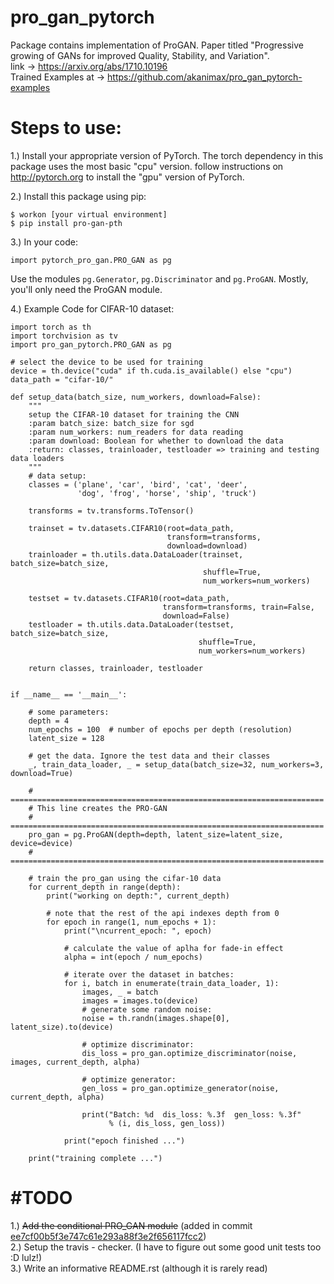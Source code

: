 # pro_gan_pytorch
Package contains implementation of ProGAN. 
Paper titled "Progressive growing of GANs for improved 
Quality, Stability, and Variation". <br>
link -> https://arxiv.org/abs/1710.10196 <br>
Trained Examples at -> https://github.com/akanimax/pro_gan_pytorch-examples

# Steps to use:
1.) Install your appropriate version of PyTorch. 
The torch dependency in this package uses the most basic
"cpu" version. follow instructions on 
<a href="http://pytorch.org/"> http://pytorch.org </a> to 
install the "gpu" version of PyTorch.<br>

2.)  Install this package using pip:
    
    $ workon [your virtual environment]
    $ pip install pro-gan-pth
    
3.) In your code:
    
    import pytorch_pro_gan.PRO_GAN as pg
 
 Use the modules `pg.Generator`, `pg.Discriminator` and
 `pg.ProGAN`. Mostly, you'll only need the ProGAN module.

4.) Example Code for CIFAR-10 dataset:

    import torch as th
    import torchvision as tv
    import pro_gan_pytorch.PRO_GAN as pg

    # select the device to be used for training
    device = th.device("cuda" if th.cuda.is_available() else "cpu")
    data_path = "cifar-10/"

    def setup_data(batch_size, num_workers, download=False):
        """
        setup the CIFAR-10 dataset for training the CNN
        :param batch_size: batch_size for sgd
        :param num_workers: num_readers for data reading
        :param download: Boolean for whether to download the data
        :return: classes, trainloader, testloader => training and testing data loaders
        """
        # data setup:
        classes = ('plane', 'car', 'bird', 'cat', 'deer',
                   'dog', 'frog', 'horse', 'ship', 'truck')

        transforms = tv.transforms.ToTensor()

        trainset = tv.datasets.CIFAR10(root=data_path,
                                       transform=transforms,
                                       download=download)
        trainloader = th.utils.data.DataLoader(trainset, batch_size=batch_size,
                                               shuffle=True,
                                               num_workers=num_workers)

        testset = tv.datasets.CIFAR10(root=data_path,
                                      transform=transforms, train=False,
                                      download=False)
        testloader = th.utils.data.DataLoader(testset, batch_size=batch_size,
                                              shuffle=True,
                                              num_workers=num_workers)

        return classes, trainloader, testloader


    if __name__ == '__main__':

        # some parameters:
        depth = 4
        num_epochs = 100  # number of epochs per depth (resolution)
        latent_size = 128

        # get the data. Ignore the test data and their classes
        _, train_data_loader, _ = setup_data(batch_size=32, num_workers=3, download=True)

        # ======================================================================
        # This line creates the PRO-GAN
        # ======================================================================
        pro_gan = pg.ProGAN(depth=depth, latent_size=latent_size, device=device)
        # ======================================================================

        # train the pro_gan using the cifar-10 data
        for current_depth in range(depth):
            print("working on depth:", current_depth)

            # note that the rest of the api indexes depth from 0
            for epoch in range(1, num_epochs + 1):
                print("\ncurrent_epoch: ", epoch)

                # calculate the value of aplha for fade-in effect
                alpha = int(epoch / num_epochs)

                # iterate over the dataset in batches:
                for i, batch in enumerate(train_data_loader, 1):
                    images, _ = batch
                    images = images.to(device)
                    # generate some random noise:
                    noise = th.randn(images.shape[0], latent_size).to(device)

                    # optimize discriminator:
                    dis_loss = pro_gan.optimize_discriminator(noise, images, current_depth, alpha)

                    # optimize generator:
                    gen_loss = pro_gan.optimize_generator(noise, current_depth, alpha)

                    print("Batch: %d  dis_loss: %.3f  gen_loss: %.3f"
                          % (i, dis_loss, gen_loss))

                print("epoch finished ...")

        print("training complete ...")
        
# #TODO
1.) ~~Add the conditional PRO_GAN module~~ (added in commit [ee7cf00b5f3e747c61e293a88f3e2f656117fcc2](https://github.com/akanimax/pro_gan_pytorch/commit/ee7cf00b5f3e747c61e293a88f3e2f656117fcc2))<br>
2.) Setup the travis - checker. (I have to figure out some good unit tests too :D lulz!) <br>
3.) Write an informative README.rst (although it is rarely read) <br>
